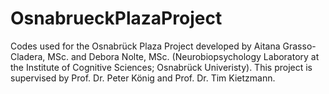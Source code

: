 # OsnabrueckPlazaProject
Codes used for the Osnabrück Plaza Project developed by Aitana Grasso-Cladera, MSc. and Debora Nolte, MSc. (Neurobiopsychology Laboratory at the Institute of Cognitive Sciences; Osnabrück Univeristy). This project is supervised by Prof. Dr. Peter König and Prof. Dr. Tim Kietzmann.

